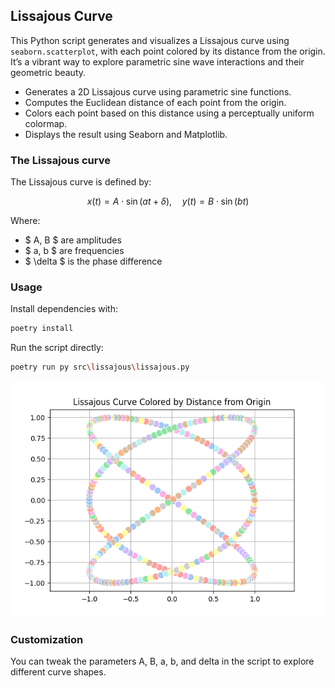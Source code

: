 ## Lissajous Curve

This Python script generates and visualizes a Lissajous curve using `seaborn.scatterplot`, with each point colored by its distance from the origin. It’s a vibrant way to explore parametric sine wave interactions and their geometric beauty.

- Generates a 2D Lissajous curve using parametric sine functions.
- Computes the Euclidean distance of each point from the origin.
- Colors each point based on this distance using a perceptually uniform colormap.
- Displays the result using Seaborn and Matplotlib.

### The Lissajous curve

The Lissajous curve is defined by:

$$
x(t) = A \cdot \sin(a t + \delta), \quad y(t) = B \cdot \sin(b t)
$$

Where:
- $ A, B $ are amplitudes
- $ a, b $ are frequencies
- $ \delta $ is the phase difference

### Usage

Install dependencies with:

```bash
poetry install
```

Run the script directly:

```bash
poetry run py src\lissajous\lissajous.py
```

![Lissajous Curve](./lissajous.png)

### Customization

You can tweak the parameters A, B, a, b, and delta in the script to explore different curve shapes.
